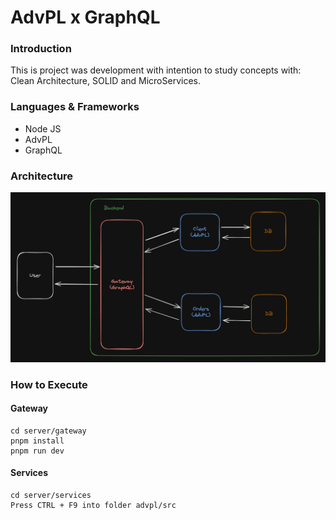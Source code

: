 # AdvPL x GraphQL

### Introduction

This is project was development with intention to study concepts with: Clean Architecture, SOLID and MicroServices.

### Languages & Frameworks

- Node JS
- AdvPL
- GraphQL

### Architecture

![image](readme/images/architecture.png)

### How to Execute

#### Gateway

```
cd server/gateway
pnpm install
pnpm run dev
```

#### Services

```
cd server/services
Press CTRL + F9 into folder advpl/src
```